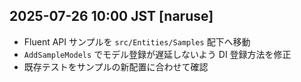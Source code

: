 ## 2025-07-26 10:00 JST [naruse]
- Fluent API サンプルを `src/Entities/Samples` 配下へ移動
- `AddSampleModels` でモデル登録が遅延しないよう DI 登録方法を修正
- 既存テストをサンプルの新配置に合わせて確認
